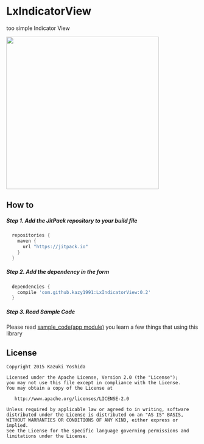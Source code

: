 LxIndicatorView
============

too simple Indicator View

<img width=400 src="http://media.giphy.com/media/3o85xHValEfQxDv34A/giphy.gif" />

How to
--------

##### Step 1. Add the JitPack repository to your build file

```groovy
  repositories {
    maven {
      url "https://jitpack.io"
    }
  }
```

##### Step 2. Add the dependency in the form

```groovy
  dependencies {
    compile 'com.github.kazy1991:LxIndicatorView:0.2'
  }
```

##### Step 3. Read Sample Code

Please read [sample_code(app module)](https://github.com/kazy1991/LxIndicatorView/tree/master/app)
you learn a few things that using this library

License
-------

    Copyright 2015 Kazuki Yoshida

    Licensed under the Apache License, Version 2.0 (the "License");
    you may not use this file except in compliance with the License.
    You may obtain a copy of the License at

       http://www.apache.org/licenses/LICENSE-2.0

    Unless required by applicable law or agreed to in writing, software
    distributed under the License is distributed on an "AS IS" BASIS,
    WITHOUT WARRANTIES OR CONDITIONS OF ANY KIND, either express or implied.
    See the License for the specific language governing permissions and
    limitations under the License.

